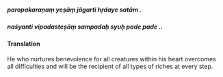##### paropakaraṇaṃ yeṣāṃ jāgarti hṛdaye satām .
##### naśyanti vipadasteṣāṃ sampadaḥ syuḥ pade pade ..

#### Translation

He who nurtures benevolence for all creatures within his heart overcomes all difficulties and will be the recipient of all types of riches at every step.